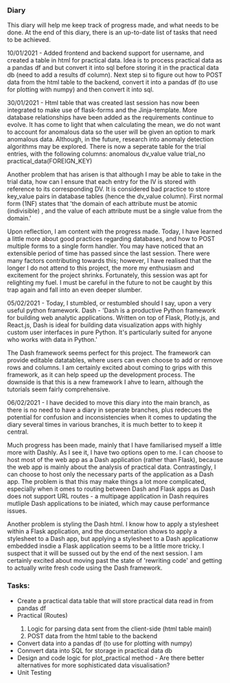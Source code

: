 ### Diary

This diary will help me keep track of progress made, and what needs to be done. At the end of this diary, there is an up-to-date list of tasks that need to be achieved.

10/01/2021 - Added frontend and backend support for username, and created a table in html for practical data. Idea is to process practical data as a pandas df and but convert it into sql before storing it in the practical data db (need to add a results df column).
             Next step si to figure out how to POST data from the html table to the backend, convert it into a pandas df (to use for plotting with numpy) and then convert it into sql.
        
30/01/2021 - Html table that was created last session has now been integrated to make use of flask-forms and the Jinja-template. More database relationships have been added as the requirements continue to evolve. It has come to light that when calculating the mean, we do not want to account for anomalous data so the user will be given an option to mark anomalous data. Although, in the future, research into anomaly detection algorithms may be explored. There is now a seperate table for the trial entries, with the following columns: anomalous dv_value value trial_no practical_data(FOREIGN_KEY)

Another problem that has arisen is that although I may be able to take in the trial data, how can I ensure that each entry for the IV is stored with reference to its corresponding DV. It is considered bad practice to store key_value pairs in database tables (hence the dv_value column). First normal form (1NF) states that 'the domain of each attribute must be atomic (indivisible) , and the value of each attribute must be a single value from the domain.'

Upon reflection, I am content with the progress made. Today, I have learned a little more about good practices regarding databases, and how to POST multiple forms to a single form handler. You may have noticed that an extensible period of time has passed since the last session. There were many factors contributing towards this; however, I have realised that the longer I do not attend to this project, the more my enthusiasm and excitement for the project shrinks. Fortunately, this session was apt for relighting my fuel. I must be careful in the future to not be caught by this trap again and fall into an even deeper slumber.

05/02/2021 - Today, I stumbled, or restumbled should I say, upon a very useful python framework. 
Dash - 'Dash is a productive Python framework for building web analytic applications. Written on top of Flask, Plotly.js, and React.js, Dash is ideal for building data visualization apps with highly custom user interfaces in pure Python. It's particularly suited for anyone who works with data in Python.'

The Dash framework seems perfect for this project. The framework can provide editable datatables, where users can even choose to add or remove rows and columns. I am certainly excited about coming to grips with this framework, as it can help speed up the development process. The downside is that this is a new framework I ahve to learn, although the tutorials seem fairly comprehensive.

06/02/2021 - I have decided to move this diary into the main branch, as there is no need to have a diary in seperate branches, plus redecues the potential for confusion and inconsistencies when it comes to updating the diary several times in various branches, it is much better to to keep it central.

Much progress has been made, mainly that I have familiarised myself a little more with Dashly. As I see it, I have two options open to me. I can choose to host most of the web app as a Dash application (rather than Flask), because the web app is mainly about the analysis of practical data. Contrastingly, I can choose to host only the necessary parts of the application as a Dash app. The problem is that this may make things a lot more complicated, especially when it omes to routing between Dash and Flask apps as Dash does not support URL routes - a multipage application in Dash requires mutliple Dash applications to be iniated, which may cause performance issues.

Another problem is styling the Dash html. I know how to apply a stylesheet within a Flask application, and the documentation shows to apply a stylesheet to a Dash app, but applying a stylesheet to a Dash applicationw embedded insdie a Flask application seems to be a little more tricky. I suspect that it will be sussed out by the end of the next session. I am certainly excited about moving past the state of 'rewriting code' and getting to actually write fresh code using the Dash framework.

### Tasks:
<ul>
  <Apply css stylesheet(s) to Dash html</li>
  <li>Create a practical data table that will store practical data read in from pandas df</li>
  <li>Practical (Routes)</li>
  <ol>
    <li>Logic for parsing data sent from the client-side (html table mainl)</li>
    <li>POST data from the html table to the backend</li>
   </ol>
  <li>Convert data into a pandas df (to use for plotting with numpy)</li>
  <li>Connvert data into SQL for storage in practical data db</li>
  <li>Design and code logic for plot_practical method - Are there better alternatives for more sophisticated data visualisation?</li>
  <li>Unit Testing</li>
</ul>
